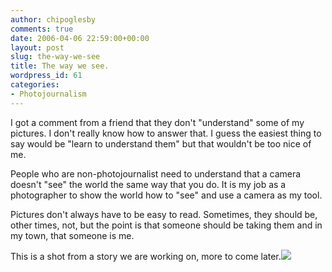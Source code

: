 ```yaml
---
author: chipoglesby
comments: true
date: 2006-04-06 22:59:00+00:00
layout: post
slug: the-way-we-see
title: The way we see.
wordpress_id: 61
categories:
- Photojournalism
---
```


I got a comment from a friend that they don't "understand" some of my pictures.  I don't really know how to answer that.  I guess the easiest thing to say would be "learn to understand them" but that wouldn't be too nice of me.  
  
People who are non-photojournalist need to understand that a camera doesn't "see" the world the same way that you do.  It is my job as a photographer to show the world how to "see" and use a camera as my tool.  
  
Pictures don't always have to be easy to read.  Sometimes, they should be, other times, not, but the point is that someone should be taking them and in my town, that someone is me.  
  
This is a shot from a story we are working on, more to come later.[![](http://photos1.blogger.com/blogger/3124/2183/400/cbprom.jpg)](http://photos1.blogger.com/blogger/3124/2183/1600/cbprom.jpg)
